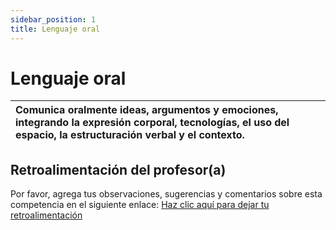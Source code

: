```yaml
---
sidebar_position: 1
title: Lenguaje oral
---
```

# Lenguaje oral

| Comunica oralmente ideas, argumentos y emociones, integrando la expresión corporal, tecnologías, el uso del espacio, la estructuración verbal y el contexto. |
| :-------------------------------------------------------------------------------------------------------------------------------------------------------------- |

## Retroalimentación del profesor(a)

Por favor, agrega tus observaciones, sugerencias y comentarios sobre esta competencia en el siguiente enlace:  [Haz clic aquí para dejar tu retroalimentación](https://docs.google.com/document/d/1o2aNd0PEODInR0MsKR8RtF3OVHa19xTYqTM2BMWfY_w/edit?usp=sharing)
